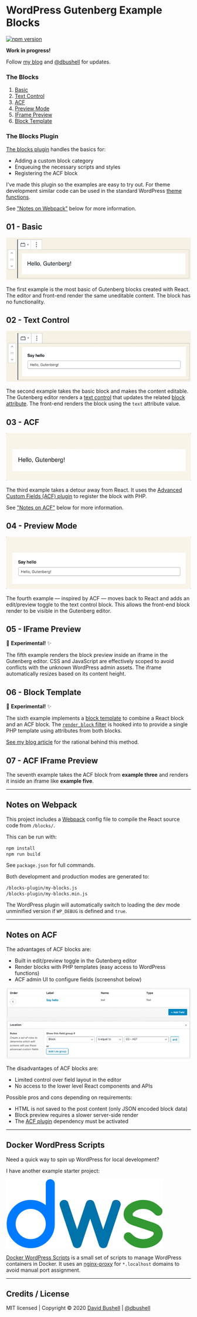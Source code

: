 # WordPress Gutenberg Example Blocks

[![npm version](https://badge.fury.io/js/dbushell-gutenberg-example.svg)](https://badge.fury.io/js/dbushell-gutenberg-example)

**Work in progress!**

Follow [my blog](https://dbushell.com/blog/) and [@dbushell](https://twitter.com/dbushell) for updates.

### The Blocks

  1. [Basic](#01---basic)
  2. [Text Control](#02---text-control)
  3. [ACF](#03---acf)
  4. [Preview Mode](#04---preview-mode)
  5. [IFrame Preview](#05---iframe-preview)
  6. [Block Template](#06---block-template)

### The Blocks Plugin

[The blocks plugin](/blocks-plugin/) handles the basics for:

  * Adding a custom block category
  * Enqueuing the necessary scripts and styles
  * Registering the ACF block

I've made this plugin so the examples are easy to try out. For theme development similar code can be used in the standard WordPress [theme functions](https://developer.wordpress.org/themes/basics/theme-functions/).

See ["Notes on Webpack"](#notes-on-webpack) below for more information.

## 01 - Basic

![A basic Gutenberg block example](/.github/gutenberg-01-basic.png)

The first example is the most basic of Gutenberg blocks created with React. The editor and front-end render the same uneditable content. The block has no functionality.

## 02 - Text Control

![A Gutenberg block example with a Text Control](/.github/gutenberg-02-text-control.png)

The second example takes the basic block and makes the content editable. The Gutenberg editor renders a [text control](https://github.com/WordPress/gutenberg/tree/master/packages/components/src/text-control) that updates the related [block attribute](https://developer.wordpress.org/block-editor/developers/block-api/block-attributes/). The front-end renders the block using the `text` attribute value.

## 03 - ACF

![A Gutenberg block example registered with the ACF plugin](/.github/gutenberg-03-acf.gif)

The third example takes a detour away from React. It uses the [Advanced Custom Fields (ACF) plugin](https://www.advancedcustomfields.com/) to register the block with PHP.

See ["Notes on ACF"](#notes-on-acf) below for more information.

## 04 - Preview Mode

![A Gutenberg block example with an edit/preview toggle](/.github/gutenberg-04-preview-mode.gif)

The fourth example — inspired by ACF — moves back to React and adds an edit/preview toggle to the text control block. This allows the front-end block render to be visible in the Gutenberg editor.

## 05 - IFrame Preview

🧪 **Experimental!** ✨

The fifth example renders the block preview inside an iframe in the Gutenberg editor. CSS and JavaScript are effectively scoped to avoid conflicts with the unknown WordPress admin assets. The iframe automatically resizes based on its content height.

## 06 - Block Template

🧪 **Experimental!** ✨

The sixth example implements a [block template](https://developer.wordpress.org/block-editor/developers/block-api/block-templates/) to combine a React block and an ACF block. The [`render_block` filter](https://developer.wordpress.org/reference/functions/render_block/) is hooked into to provide a single PHP template using attributes from both blocks.

[See my blog article](https://dbushell.com/2020/04/24/wordpress-gutenberg-react-and-advanced-custom-fields/) for the rational behind this method.

## 07 - ACF IFrame Preview

The seventh example takes the ACF block from **example three** and renders it inside an iframe like **example five**.

* * *

## Notes on Webpack

This project includes a [Webpack](https://webpack.js.org/) config file to compile the React source code from `/blocks/`.

This can be run with:

```
npm install
npm run build
```

See `package.json` for full commands.

Both development and production modes are generated to:

```
/blocks-plugin/my-blocks.js
/blocks-plugin/my-blocks.min.js
```

The WordPress plugin will automatically switch to loading the dev mode unminified version if `WP_DEBUG` is defined and `true`.

* * *

## Notes on ACF

The advantages of ACF blocks are:

  * Built in edit/preview toggle in the Gutenberg editor
  * Render blocks with PHP templates (easy access to WordPress functions)
  * ACF admin UI to configure fields (screenshot below)

![A Gutenberg block example registered with the ACF plugin](/.github/gutenberg-03-acf-configuration.png)

The disadvantages of ACF blocks are:

  * Limited control over field layout in the editor
  * No access to the lower level React components and APIs

Possible pros and cons depending on requirements:

  * HTML is not saved to the post content (only JSON encoded block data)
  * Block preview requires a slower server-side render
  * The [ACF plugin](https://www.advancedcustomfields.com/) dependency must be activated

* * *

## Docker WordPress Scripts

Need a quick way to spin up WordPress for local development?

I have another example starter project:

[![Docker WordPress Scripts](/.github/dws-logo.svg)](https://github.com/dbushell/docker-wordpress-scripts)

[Docker WordPress Scripts](https://github.com/dbushell/docker-wordpress-scripts) is a small set of scripts to manage WordPress containers in Docker. It uses an [nginx-proxy](https://github.com/jwilder/nginx-proxy/) for `*.localhost` domains to avoid manual port assignment.

* * *

## Credits / License

MIT licensed | Copyright © 2020 [David Bushell](https://dbushell.com) | [@dbushell](https://twitter.com/dbushell)
